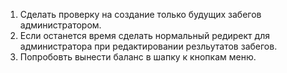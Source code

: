 1) Сделать проверку на создание только будущих забегов администратором.
2) Если останется время сделать нормальный редирект для администратора при редактировании резльутатов забегов.
3) Попробовть вынести баланс в шапку к кнопкам меню.